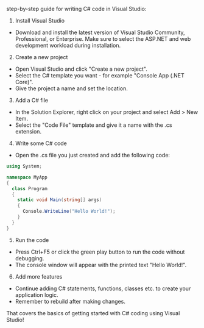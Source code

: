 step-by-step guide for writing C# code in Visual Studio:

1. Install Visual Studio
- Download and install the latest version of Visual Studio Community, Professional, or Enterprise. Make sure to select the ASP.NET and web development workload during installation.

2. Create a new project
- Open Visual Studio and click "Create a new project".
- Select the C# template you want - for example "Console App (.NET Core)". 
- Give the project a name and set the location.

3. Add a C# file
- In the Solution Explorer, right click on your project and select Add > New Item.
- Select the "Code File" template and give it a name with the .cs extension.

4. Write some C# code
- Open the .cs file you just created and add the following code:

```csharp
using System;

namespace MyApp 
{
  class Program 
  {
    static void Main(string[] args)
    {
      Console.WriteLine("Hello World!"); 
    }
  }
}
```

5. Run the code
- Press Ctrl+F5 or click the green play button to run the code without debugging.
- The console window will appear with the printed text "Hello World!".

6. Add more features
- Continue adding C# statements, functions, classes etc. to create your application logic.
- Remember to rebuild after making changes.

That covers the basics of getting started with C# coding using Visual Studio!